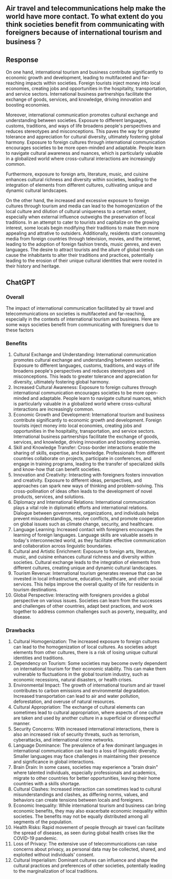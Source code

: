 ## Air travel and telecommunications help make the world have more contact. To what extent do you think societies benefit from communicating with foreigners because of international tourism and business？

## Response
On one hand, international tourism and business contribute significantly to economic growth and development, leading to multifaceted and far-reaching impacts within societies. Foreign tourists inject money into local economies, creating jobs and opportunities in the hospitality, transportation, and service sectors. International business partnerships facilitate the exchange of goods, services, and knowledge, driving innovation and boosting economies.

Moreover, international communication promotes cultural exchange and understanding between societies. Exposure to different languages, customs, traditions, and ways of life broadens people's perspectives and reduces stereotypes and misconceptions. This paves the way for greater tolerance and appreciation for cultural diversity, ultimately fostering global harmony. Exposure to foreign cultures through international communication encourages societies to be more open-minded and adaptable. People learn to navigate cultural awareness and nuances, which is particularly valuable in a globalized world where cross-cultural interactions are increasingly common. 

Furthermore, exposure to foreign arts, literature, music, and cuisine enhances cultural richness and diversity within societies, leading to the integration of elements from different cultures, cultivating unique and dynamic cultural landscapes.

On the other hand, the increased and excessive exposure to foreign cultures through tourism and media can lead to the homogenization of the local culture and dilution of cultural uniqueness to a certain extent, especially when external influence outweighs the preservation of local traditions. In an attempt to cater to tourists and capitalize on the growing interest, some locals begin modifying their traditions to make them more appealing and attrative to outsiders. Additionally, residents start consuming media from foreign countries through television, movies, and the internet, leading to the adoption of foreign fashion trends, music genres, and even languages. The desire to attract tourists and the allure of global trends can cause the inhabitants to alter their traditions and practices, potentially leading to the erosion of their unique cultural identities that were rooted in their history and heritage.

## ChatGPT
### Overall
The impact of international communication facilitated by air travel and telecommunications on societies is multifaceted and far-reaching, especially in the contexts of international tourism and business. Here are some ways societies benefit from communicating with foreigners due to these factors

### Benefits
1. Cultural Exchange and Understanding: International communication promotes cultural exchange and understanding between societies. Exposure to different languages, customs, traditions, and ways of life broadens people's perspectives and reduces stereotypes and misconceptions. This leads to greater tolerance and appreciation for diversity, ultimately fostering global harmony.
4. Increased Cultural Awareness: Exposure to foreign cultures through international communication encourages societies to be more open-minded and adaptable. People learn to navigate cultural nuances, which is particularly valuable in a globalized world where cross-cultural interactions are increasingly common.
5. Economic Growth and Development: International tourism and business contribute significantly to economic growth and development. Foreign tourists inject money into local economies, creating jobs and opportunities in the hospitality, transportation, and service sectors. International business partnerships facilitate the exchange of goods, services, and knowledge, driving innovation and boosting economies.
3. Skill and Knowledge Transfer: Cross-border interactions enable the sharing of skills, expertise, and knowledge. Professionals from different countries collaborate on projects, participate in conferences, and engage in training programs, leading to the transfer of specialized skills and know-how that can benefit societies.
5. Innovation and Creativity: Interacting with foreigners fosters innovation and creativity. Exposure to different ideas, perspectives, and approaches can spark new ways of thinking and problem-solving. This cross-pollination of ideas often leads to the development of novel products, services, and solutions.
6. Diplomacy and International Relations: International communication plays a vital role in diplomatic efforts and international relations. Dialogue between governments, organizations, and individuals helps prevent misunderstandings, resolve conflicts, and promote cooperation on global issues such as climate change, security, and healthcare.
7. Language Learning: Increased contact with foreigners encourages the learning of foreign languages. Language skills are valuable assets in today's interconnected world, as they facilitate effective communication and collaboration across linguistic boundaries.
8. Cultural and Artistic Enrichment: Exposure to foreign arts, literature, music, and cuisine enhances cultural richness and diversity within societies. Cultural exchange leads to the integration of elements from different cultures, creating unique and dynamic cultural landscapes.
9. Tourism Revenue: International tourism generates revenue that can be invested in local infrastructure, education, healthcare, and other social services. This helps improve the overall quality of life for residents in tourism destinations.
10. Global Perspective: Interacting with foreigners provides a global perspective on various issues. Societies can learn from the successes and challenges of other countries, adapt best practices, and work together to address common challenges such as poverty, inequality, and disease.

### Drawbacks
1. Cultural Homogenization: The increased exposure to foreign cultures can lead to the homogenization of local cultures. As societies adopt elements from other cultures, there is a risk of losing unique cultural identities and traditions.
2. Dependency on Tourism: Some societies may become overly dependent on international tourism for their economic stability. This can make them vulnerable to fluctuations in the global tourism industry, such as economic recessions, natural disasters, or health crises.
3. Environmental Impact: The growth of international tourism and air travel contributes to carbon emissions and environmental degradation. Increased transportation can lead to air and water pollution, deforestation, and overuse of natural resources.
4. Cultural Appropriation: The exchange of cultural elements can sometimes lead to cultural appropriation, where aspects of one culture are taken and used by another culture in a superficial or disrespectful manner.
5. Security Concerns: With increased international interactions, there is also an increased risk of security threats, such as terrorism, cyberattacks, and international crime networks.
6. Language Dominance: The prevalence of a few dominant languages in international communication can lead to a loss of linguistic diversity. Smaller languages may face challenges in maintaining their presence and significance in global interactions.
7. Brain Drain: In some cases, societies may experience a "brain drain" where talented individuals, especially professionals and academics, migrate to other countries for better opportunities, leaving their home countries with a skills shortage.
8. Cultural Clashes: Increased interaction can sometimes lead to cultural misunderstandings and clashes, as differing norms, values, and behaviors can create tensions between locals and foreigners.
9. Economic Inequality: While international tourism and business can bring economic benefits, they may also exacerbate economic inequality within societies. The benefits may not be equally distributed among all segments of the population.
10. Health Risks: Rapid movement of people through air travel can facilitate the spread of diseases, as seen during global health crises like the COVID-19 pandemic.
11. Loss of Privacy: The extensive use of telecommunications can raise concerns about privacy, as personal data may be collected, shared, and exploited without individuals' consent.
12. Cultural Imperialism: Dominant cultures can influence and shape the cultural practices and preferences of other societies, potentially leading to the marginalization of local traditions.


